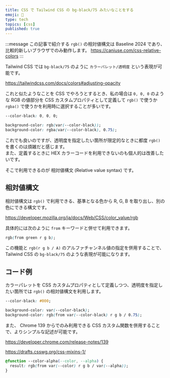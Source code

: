 ```yaml
---
title: CSS で Tailwind CSS の bg-black/75 みたいなことをする
emoji: 🍬
type: tech
topics: [css]
published: true
---
```


:::message
この記事で紹介する `rgb()` の相対値構文は Baseline 2024 であり、比較的新しいブラウザでのみ動作します。
https://caniuse.com/css-relative-colors
:::


Tailwind CSS では `bg-black/75` のように `カラーパレット/透明度` という表現が可能です。

https://tailwindcss.com/docs/colors#adjusting-opacity

これと似たようなことを CSS でやろうとするとき、私の場合は `0, 0, 0` のような RGB の値部分を CSS カスタムプロパティとして定義して `rgb()` で使うか `rgba()` で使うかを利用時に選択することが多いです。

```css
--color-black: 0, 0, 0;

background-color: rgb(var(--color-black));
background-color: rgba(var(--color-black), 0.75);
```

これでも良いのですが、透明度を指定したい箇所が限定的なときに都度 `rgb()` を書くのは煩雑だと感じます。  
また、定義するときに HEX カラーコードを利用できないのも個人的は改善したいです。

そこで利用できるのが 相対値構文 (Relative value syntax) です。

## 相対値構文

相対値構文は `rgb()` で利用できる、基準となる色から R, G, B を取り出し、別の色にできる構文です。

https://developer.mozilla.org/ja/docs/Web/CSS/color_value/rgb

具体的には次のように `from` キーワードと併せて利用できます。

```css
rgb(from green r g b);
```

この機能と `rgb(r g b / A)` のアルファチャンネル値の指定を併用することで、 Tailwind CSS の `bg-black/75` のような表現が可能になります。

## コード例

カラーパレットを CSS カスタムプロパティとして定義しつつ、透明度を指定したい箇所では `rgb()` の相対値構文を利用します。

```css
--color-black: #000;

background-color: var(--color-black);
background-color: rgb(from var(--color-black) r g b / 0.75);
```

また、 Chrome 139 からでのみ利用できる CSS カスタム関数を併用することで、よりシンプルな記述が可能です。

https://developer.chrome.com/release-notes/139

https://drafts.csswg.org/css-mixins-1/

```css
@function --color-alpha(--color, --alpha) {
  result: rgb(from var(--color) r g b / var(--alpha));
}
```
